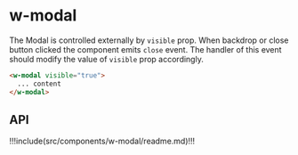 # w-modal

The Modal is controlled externally by `visible` prop. When backdrop or close button clicked the component emits `close` event. The handler of this event should modify the value of `visible` prop accordingly.

```html
<w-modal visible="true">
  ... content
</w-modal>
```

## API

!!!include(src/components/w-modal/readme.md)!!!
